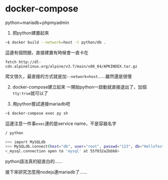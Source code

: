 # docker-compose
python+mariadb+phpmyadmin

1. 把python建置起來
```sh
~$ docker build --network=host -t python/db .
```
這邊有個問題，直接建置有時候會一直卡在
```
fetch http://dl-cdn.alpinelinux.org/alpine/v3.7/main/x86_64/APKINDEX.tar.gz
```
爬文很久，最直接的方式就是加`--network=host`......雖然還是很慢

2. docker-compose建立起來
一開始python一啟動就直接退出了，加個`tty:true`就可以了

3. 用python嘗試連接mariadb吧 

```sh
~$ docker-compose exec py sh
```
這邊注意一件事`exec`連的是service name，不是容器名字
```sh
/ python
```
```sh
>>> import MySQLdb
>>> MySQLdb.connect(host="db", user="root", passwd="123", db="HelloTest")
<_mysql.connection open to 'mysql' at 55f032a2bbb8>
```

python語法真的挺直白的......

接下來研究怎麼用nodejs連mariadb了......
